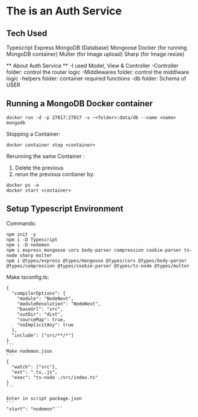 # The is an Auth Service

## Tech Used

Typescript
Express
MongoDB (Database)
Mongoose
Docker (for running MongoDB container)
Multer (for Image upload)
Sharp (for Image resize)

** About Auth Service **
-I used Model, View & Controller
-Controller folder: control the router logic
-Middlewares folder: control the middlware logic
-helpers folder: container required functions
-db folder: Schema of USER

## Running a MongoDB Docker container

```
docker run -d -p 27017:27017 -v ~<folder>:data/db --name <name> mongodb
```

Stopping a Container:

```
docker container stop <container>
```

Rerunning the same Container :

1. Delete the previous
2. rerun the previous contianer by:

```
docker ps -a
docker start <container>
```

## Setup Typescript Environment

Commands:

```
npm init -y
npm i -D Typescript
npm i -D nodemon
npm i express mongoose cors body-parser compression cookie-parser ts-node sharp multer
npm i @types/express @types/mongoose @types/cors @types/body-parser @types/compression @types/cookie-parser @types/ts-node @types/multer

```

Make tsconfig.ts:

````
{
  "compilerOptions": {
    "module": "NodeNext",
    "moduleResolution": "NodeNext",
    "baseUrl": "src",
    "outDir": "dist",
    "sourceMap": true,
    "noImplicitAny": true
  },
  "include": ["src/**/*"]
}
```
Make nodemon.json
```
{
  "watch": ["src"],
  "ext": ".ts,.js",
  "exec": "ts-node ./src/index.ts"
}
```

Enter in script package.json
```
"start": "nodemon"```
````
